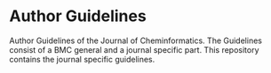 # Author Guidelines

Author Guidelines of the Journal of Cheminformatics. The Guidelines consist of a
BMC general and a journal specific part. This repository contains the journal specific
guidelines.
